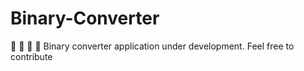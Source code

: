 # Binary-Converter
🚧 🚨 🔨 🔧
Binary converter application under development. Feel free to contribute 

